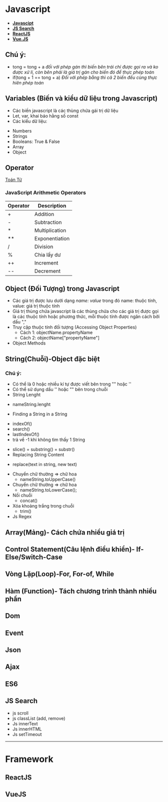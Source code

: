 # Javascript
- **[Javascipt](#javascript)**
- **[JS Search](#js-search)**
- **[ReactJS](#reactjs)**
- **[Vue.JS](#vuejs)**
## Chú ý:
   - tong = tong + a *đối với phép gán thì biến bên trái chỉ được gọi ra và ko được xử lí, còn bên phải là giá trị gán cho biến đó để thực phép toán*
   - if(tong + 1 == tong + a) *Đối với phép bằng thì cả 2 biến đều cùng thực hiên phép toán*
   
## Variables (Biến và kiểu dữ liệu trong Javascript)
+ Các biến javascript là các thùng chứa gái trị dữ liệu
+ Let, var, khai báo hằng số const
+ Các kiểu dữ liệu: 
 - Numbers
 - Strings
 - Booleans: True & False
 - Array
 - Object
## Operator   
[Toán Tử](https://developer.mozilla.org/vi/docs/Web/JavaScript/Guide/Expressions_and_Operators)
### JavaScript Arithmetic Operators
| Operator    | Description     |
| ----------- | ----------------|
|+            | Addition        |
| -           | Subtraction     | 
| *           | Multiplication  | 
|**           |	Exponentiation  |
| /           | Division        | 
| %           | Chia lấy dư     | 
| ++          | Increment       | 
| --          | Decrement       | 

## Object (Đối Tượng) trong Javascript
+ Các giá trị được lưu dưới dạng *name: value* trong đó name: thuộc tính, value: giá trị thuộc tính
+ Giá trị thùng chứa javascript là các thùng chứa cho các giá trị được gọi là các thuộc tính hoặc phương thức, mỗi thuộc tính được ngăn cách bởi dấu "," 
+ Truy cập thuộc tính đối tượng (Accessing Object Properties)
   - Cách 1: objectName.propertyName
   - Cách 2: objectName["propertyName"]
+ Object Methods 

## String(Chuỗi)-Object đặc biệt
### Chú ý: 
+ Có thể là 0 hoặc nhiều kí tự được viết bên trong "" hoặc ''
+ Có thể sử dụng dấu '' hoặc "" bên trong chuỗi
+ String Lenght
 - nameString.lenght
+ Finding a String in a String
 - indexOf()
 - search()
 - lastIndexOf()
 - trả về -1 khi không tìm thấy 1 String
+ slice() = substring() = substr()
+ Replacing String Content
 - replace(text in string, new text)
+ Chuyển chữ thường => chữ hoa 
  - nameString.toUpperCase()
+ Chuyển chữ thường => chữ hoa
  - nameString.toLowerCase();
+ Nối chuỗi 
  - concat()
+ Xóa khoảng trắng trong chuỗi
  - trim()
+ Js Regex
   
## Array(Mảng)- Cách chứa nhiều giá trị
## Control Statement(Câu lệnh điều khiển)- If-Else/Switch-Case
## Vòng Lặp(Loop)-For, For-of, While
## Hàm (Function)- Tách chương trình thành nhiều phần
## Dom
## Event 
## Json
## Ajax
## ES6
## JS Search
- js scroll
- js classList (add, remove)
- Js innerText
- Js innerHTML
- Js setTimeout
***
# Framework
## ReactJS
## VueJS

